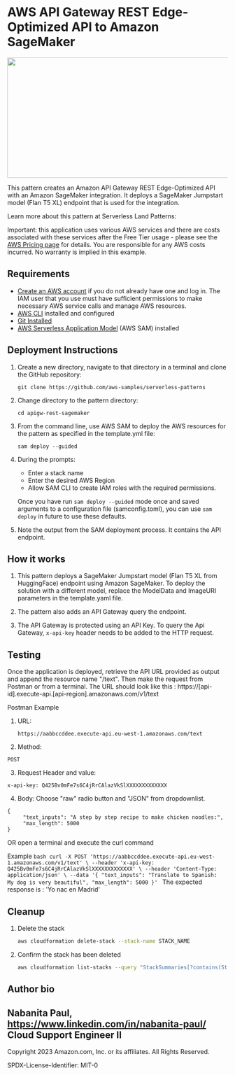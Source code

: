 # AWS API Gateway REST Edge-Optimized API to Amazon SageMaker
<p align="center">
<img src="https://github.com/naba819/serverless-patterns/assets/76739433/0f4f29c4-9fa5-4b8e-98cc-f53d1009235b" width="700" height="275">
</p>

This pattern creates an Amazon API Gateway REST Edge-Optimized API with an Amazon SageMaker integration. It deploys a SageMaker Jumpstart model (Flan T5 XL) endpoint that is used for the integration.

Learn more about this pattern at Serverless Land Patterns: <add-serverlessland-url-after-publication>

Important: this application uses various AWS services and there are costs associated with these services after the Free Tier usage - please see the [AWS Pricing page](https://aws.amazon.com/pricing/) for details. You are responsible for any AWS costs incurred. No warranty is implied in this example.

## Requirements

* [Create an AWS account](https://portal.aws.amazon.com/gp/aws/developer/registration/index.html) if you do not already have one and log in. The IAM user that you use must have sufficient permissions to make necessary AWS service calls and manage AWS resources.
* [AWS CLI](https://docs.aws.amazon.com/cli/latest/userguide/install-cliv2.html) installed and configured
* [Git Installed](https://git-scm.com/book/en/v2/Getting-Started-Installing-Git)
* [AWS Serverless Application Model](https://docs.aws.amazon.com/serverless-application-model/latest/developerguide/serverless-sam-cli-install.html) (AWS SAM) installed

## Deployment Instructions

1. Create a new directory, navigate to that directory in a terminal and clone the GitHub repository:
    ``` 
    git clone https://github.com/aws-samples/serverless-patterns
    ```
2. Change directory to the pattern directory:
    ```
    cd apigw-rest-sagemaker
    ```
3. From the command line, use AWS SAM to deploy the AWS resources for the pattern as specified in the template.yml file:
    ```
    sam deploy --guided
    ```
4. During the prompts:
    * Enter a stack name
    * Enter the desired AWS Region
    * Allow SAM CLI to create IAM roles with the required permissions.

    Once you have run `sam deploy --guided` mode once and saved arguments to a configuration file (samconfig.toml), you can use `sam deploy` in future to use these defaults.

5. Note the output from the SAM deployment process. It contains the API endpoint.

## How it works

1. This pattern deploys a SageMaker Jumpstart model (Flan T5 XL from HuggingFace) endpoint using Amazon SageMaker. To deploy the solution with a different model, replace the ModelData and ImageURI parameters in the template.yaml file.

2. The pattern also adds an API Gateway query the endpoint.

3. The API Gateway is protected using an API Key. To query the Api Gateway, ```x-api-key``` header needs to be added to the HTTP request.

## Testing

Once the application is deployed, retrieve the API URL provided as output and append the resource name "/text". Then make the request from Postman or from a terminal. The URL should look like this : https://[api-id].execute-api.[api-region].amazonaws.com/v1/text

Postman Example
1. URL:
    ```
    https://aabbccddee.execute-api.eu-west-1.amazonaws.com/text
    ```

2. Method:
```
POST
```

3. Request Header and value: 
```
x-api-key: Q425Bv0mFe7s6C4jRrCAlazVkSlXXXXXXXXXXXXX
```

4. Body: Choose "raw" radio button and "JSON" from dropdownlist.
```
{
     "text_inputs": "A step by step recipe to make chicken noodles:",
     "max_length": 5000
}
```

OR open a terminal and execute the curl command

Example
    ```bash
    curl -X POST 'https://aabbccddee.execute-api.eu-west-1.amazonaws.com/v1/text' \
--header 'x-api-key: Q425Bv0mFe7s6C4jRrCAlazVkSlXXXXXXXXXXXXX' \
--header 'Content-Type: application/json' \
--data '{
     "text_inputs": "Translate to Spanish:  My dog is very beautiful",
     "max_length": 5000
}'
    ```
The expected response is : 'Yo nac en Madrid'


## Cleanup
 
1. Delete the stack
    ```bash
    aws cloudformation delete-stack --stack-name STACK_NAME
    ```
1. Confirm the stack has been deleted
    ```bash
    aws cloudformation list-stacks --query "StackSummaries[?contains(StackName,'STACK_NAME')].StackStatus"
    ```
## Author bio

Nabanita Paul,
https://www.linkedin.com/in/nabanita-paul/
Cloud Support Engineer II
----
Copyright 2023 Amazon.com, Inc. or its affiliates. All Rights Reserved.

SPDX-License-Identifier: MIT-0
